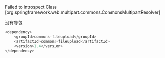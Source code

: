 Failed to introspect Class [org.springframework.web.multipart.commons.CommonsMultipartResolver]



没有导包

```javascript
<dependency>
    <groupId>commons-fileupload</groupId>
    <artifactId>commons-fileupload</artifactId>
    <version>1.4</version>
</dependency>
```



